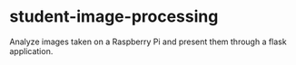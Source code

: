 # student-image-processing
Analyze images taken on a Raspberry Pi and present them through a flask application.
